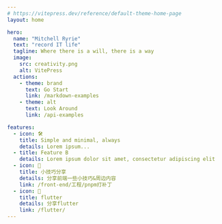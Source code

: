 ```yaml
---
# https://vitepress.dev/reference/default-theme-home-page
layout: home

hero:
  name: "Mitchell Ryrie"
  text: "record IT life"
  tagline: Where there is a will, there is a way
  image:
    src: creativity.png
    alt: VitePress
  actions:
    - theme: brand
      text: Go Start
      link: /markdown-examples
    - theme: alt
      text: Look Around
      link: /api-examples

features:
  - icon: 🛠️
    title: Simple and minimal, always
    details: Lorem ipsum...
  - title: Feature B
    details: Lorem ipsum dolor sit amet, consectetur adipiscing elit
  - icon: 🙈
    title: 小技巧分享
    details: 分享前端一些小技巧&周边内容
    link: /front-end/工程/pnpm打补丁
  - icon: 🙈
    title: flutter
    details: 分享flutter
    link: /flutter/
---
```


